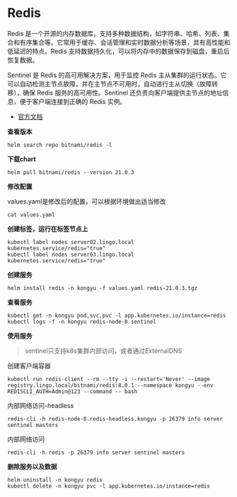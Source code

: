 # Redis

Redis 是一个开源的内存数据库，支持多种数据结构，如字符串、哈希、列表、集合和有序集合等。它常用于缓存、会话管理和实时数据分析等场景，具有高性能和低延迟的特点。Redis 支持数据持久化，可以将内存中的数据保存到磁盘，重启后恢复数据。

Sentinel 是 Redis 的高可用解决方案，用于监控 Redis 主从集群的运行状态。它可以自动检测主节点故障，并在主节点不可用时，自动进行主从切换（故障转移），确保 Redis 服务的高可用性。Sentinel 还负责向客户端提供主节点的地址信息，便于客户端连接到正确的 Redis 实例。

- [官方文档](https://redis.io/)


**查看版本**

```
helm search repo bitnami/redis -l
```

**下载chart**

```
helm pull bitnami/redis --version 21.0.3
```

**修改配置**

values.yaml是修改后的配置，可以根据环境做出适当修改

```
cat values.yaml
```

**创建标签，运行在标签节点上**

```
kubectl label nodes server02.lingo.local kubernetes.service/redis="true"
kubectl label nodes server03.lingo.local kubernetes.service/redis="true"
```

**创建服务**

```
helm install redis -n kongyu -f values.yaml redis-21.0.3.tgz
```

**查看服务**

```
kubectl get -n kongyu pod,svc,pvc -l app.kubernetes.io/instance=redis
kubectl logs -f -n kongyu redis-node-0 sentinel
```

**使用服务**

> sentinel只支持k8s集群内部访问，或者通过ExternalDNS

创建客户端容器

```
kubectl run redis-client --rm --tty -i --restart='Never' --image  registry.lingo.local/bitnami/redis:8.0.1 --namespace kongyu --env REDISCLI_AUTH=Admin@123 --command -- bash
```

内部网络访问-headless

```
redis-cli -h redis-node-0.redis-headless.kongyu -p 26379 info server sentinel masters
```

内部网络访问

```
redis-cli -h redis -p 26379 info server sentinel masters
```

**删除服务以及数据**

```
helm uninstall -n kongyu redis
kubectl delete -n kongyu pvc -l app.kubernetes.io/instance=redis
```

